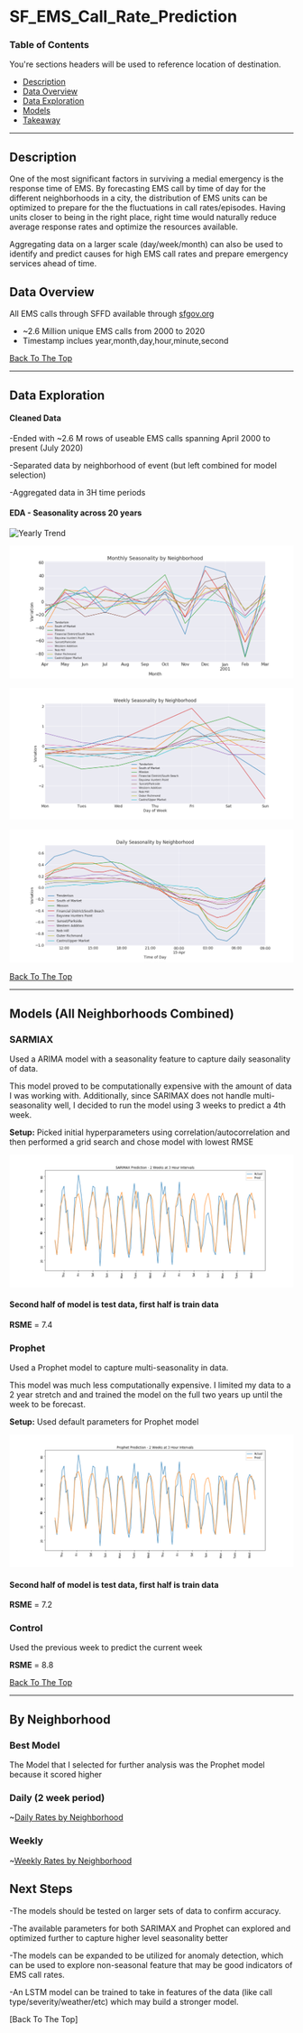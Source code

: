 # SF_EMS_Call_Rate_Prediction

### Table of Contents
You're sections headers will be used to reference location of destination.

- [Description](#description)
- [Data Overview](#data-overview)
- [Data Exploration](#data-exploration)
- [Models](#models)
- [Takeaway](#takeaway)

---

## Description

One of the most significant factors in surviving a medial emergency is the response time of EMS. By forecasting EMS call by time of day for the different neighborhoods in a city, the distribution of EMS units can be optimized to prepare for the the fluctuations in call rates/episodes. Having units closer to being in the right place, right time would naturally reduce average response rates and optimize the resources available.

Aggregating data on a larger scale (day/week/month) can also be used to identify and predict causes for high EMS call rates and prepare emergency services ahead of time.

## Data Overview

All EMS calls through SFFD available through [sfgov.org](https://data.sfgov.org/Public-Safety/Fire-Department-Calls-for-Service/nuek-vuh3)
 - ~2.6 Million unique EMS calls from 2000 to 2020
 - Timestamp inclues year,month,day,hour,minute,second
 


[Back To The Top](#read-me-template)

---

## Data Exploration

#### Cleaned Data
-Ended with ~2.6 M rows of useable EMS calls spanning April 2000 to present (July 2020)

-Separated data by neighborhood of event (but left combined for model selection)

-Aggregated data in 3H time periods

#### EDA - Seasonality across 20 years
![Yearly Trend](/Photos/Yearly_Neigh.png)

![Monthly Seasonality](/Photos/Monthly_Neigh.png)

![Weekly Seasonality](/Photos/Weekly_Neigh.png)

![Daily Seasonality](/Photos/Daily_Neigh.png)

[Back To The Top](#read-me-template)

---

## Models (All Neighborhoods Combined)
### SARMIAX

Used a ARIMA model with a seasonality feature to capture daily seasonality of data.

This model proved to be computationally expensive with the amount of data I was working with. Additionally, since SARIMAX does not handle multi-seasonality well, I decided to run the model using 3 weeks to predict a 4th week.

**Setup:** Picked initial hyperparameters using correlation/autocorrelation and then performed a grid search and chose model with lowest RMSE

![SARIMAX Model 1 Week Prediction](/Photos/ARIMA_pred.png)
#### Second half of model is test data, first half is train data

**RSME**  = 7.4

### Prophet

Used a Prophet model to capture multi-seasonality in data.

This model was much less computationally expensive. I limited my data to a 2 year stretch and and trained the model on the full two years up until the week to be forecast.

**Setup:** Used default parameters for Prophet model

![Prophet Model 1 Week Prediction](/Photos/Proph_pred_week.png)
#### Second half of model is test data, first half is train data

**RSME**  = 7.2

### Control

Used the previous week to predict the current week

**RSME**  = 8.8

[Back To The Top](#read-me-template)

---

## By Neighborhood
### Best Model
The Model that I selected for further analysis was the Prophet model because it scored higher

### Daily (2 week period)

~[Daily Rates by Neighborhood](/Photos/3H_Daily_Neigh.png)

### Weekly

~[Weekly Rates by Neighborhood](/Photos/Daily_Pred_Neigh.png)


## Next Steps
-The models should be tested on larger sets of data to confirm accuracy. 

-The available parameters for both SARIMAX and Prophet can explored and optimized further to capture higher level seasonality better

-The models can be expanded to be utilized for anomaly detection, which can be used to explore non-seasonal feature that may be good indicators of EMS call rates.

-An LSTM model can be trained to take in features of the data (like call type/severity/weather/etc) which may build a stronger model.

[Back To The Top]

